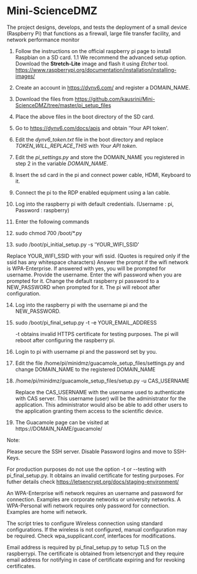# Mini-ScienceDMZ
The project designs, develops, and tests the deployment of a small device (Raspberry Pi) that functions as a firewall, large file transfer facility, and network performance monitor

1. Follow the instructions on the official raspberry pi page to install Raspbian on a SD card.
   1.1 We recommend the advanced setup option. Download the **Stretch-Lite** image and flash it using _Etcher_ tool.
   https://www.raspberrypi.org/documentation/installation/installing-images/

2. Create an account in https://dynv6.com/ and register a DOMAIN_NAME.

3. Download the files from https://github.com/kausrini/Mini-ScienceDMZ/tree/master/pi_setup_files

4. Place the above files in the boot directory of the SD card.

5. Go to https://dynv6.com/docs/apis and obtain 'Your API token'. 

6. Edit the _dynv6_token.txt_ file in the boot directory and replace _TOKEN_WILL_REPLACE_THIS_ with _Your API token_. 

7. Edit the _pi_settings.py_ and store the DOMAIN_NAME you registered in step 2 in the variable _DOMAIN_NAME_.

8. Insert the sd card in the pi and connect power cable, HDMI, Keyboard to it.

9. Connect the pi to the RDP enabled equipment using a lan cable.

10. Log into the raspberry pi with default credentials. (Username : pi, Password : raspberry)

11. Enter the following commands

12. sudo chmod 700 /boot/*.py

13. sudo /boot/pi_initial_setup.py -s 'YOUR_WIFI_SSID' 
   
   Replace YOUR_WIFI_SSID with your wifi ssid. (Quotes is required only if the ssid has any whitespace characters)
   Answer the prompt if the wifi network is WPA-Enterprise.
   If answered with yes, you will be prompted for username. Provide the username.
   Enter the wifi password when you are prompted for it.
   Change the default raspberry pi password to a NEW_PASSWORD when prompted for it.
   The pi will reboot after configuration.

14. Log into the raspberry pi with the username pi and the NEW_PASSWORD.

15. sudo /boot/pi_final_setup.py -t -e YOUR_EMAIL_ADDRESS
    
	-t obtains invalid HTTPS certificate for testing purposes.
    The pi will reboot after configuring the raspberry pi.

16. Login to pi with username pi and the password set by you.

17. Edit the file /home/pi/minidmz/guacamole_setup_files/settings.py and change DOMAIN_NAME to the registered DOMAIN_NAME

18. /home/pi/minidmz/guacamole_setup_files/setup.py -u CAS_USERNAME
    
    Replace the CAS_USERNAME with the username used to authenticate with CAS server. This username (user) will be the administrator for the application.
    This administrator would also be able to add other users to the application granting them access to the scientific device.

19. The Guacamole page can be visited at https://DOMAIN_NAME/guacamole/

Note:

Please secure the SSH server. Disable Password logins and move to SSH-Keys.

For production purposes do not use the option -t or --testing with pi_final_setup.py. It obtains an invalid certificate for testing purposes. For futher
details check https://letsencrypt.org/docs/staging-environment/

An WPA-Enterprise wifi network requires an username and password for connection. Examples are corporate networks or university networks.
A WPA-Personal wifi network requires only password for connection. Examples are home wifi network.

The script tries to configure Wireless connection using standard configurations. If the wireless is not configured, manual configuration may be 
required. Check wpa_supplicant.conf, interfaces for modifications.

Email address is required by pi_final_setup.py to setup TLS on the raspberrypi. The certificate is obtained from letsencrypt and they require email address
for notifying in case of certificate expiring and for revoking certificates.




